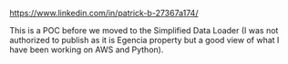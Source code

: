 
https://www.linkedin.com/in/patrick-b-27367a174/

This is a POC before we moved to the Simplified Data Loader (I was not authorized to publish as it is Egencia property but a good view of what I have been working on AWS and Python).

